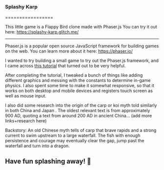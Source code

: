 ### Splashy Karp
=================

This little game is a Flappy Bird clone made with Phaser.js
You can try it out here: https://splashy-karp.glitch.me/

------------
Phaser.js is a popular open source JavaScript framework for building games on the web. You can learn more about it here: https://phaser.io/

I wanted to try building a small game to try out the Phaser.js framework, and I came across [this tutorial](http://www.lessmilk.com/tutorial/flappy-bird-phaser-1) that turned out to be very helpful. 

After completing the tutorial, I tweaked a bunch of things like adding different graphics and messing with the constants to determine in-game physics. I also spent some time to make it somewhat responsive, so that it works on both desktop and mobile devices and registers touch screen as well as mouse input. 

I also did some research into the origin of the carp or koi myth told similarly in both China and Japan . The oldest relevant text is from approximately 900 AD, quoting a text from around 200 AD in ancient China...
(add more links+research here)

Backstory: An old Chinese myth tells of carp that brave rapids and a strong current to swim upstream to a large waterfall. The fish with enough persistence and courage may eventually clear the gap, jump past the waterfall and turn into a dragon. 

Have fun splashing away! 🎏
-------------------


